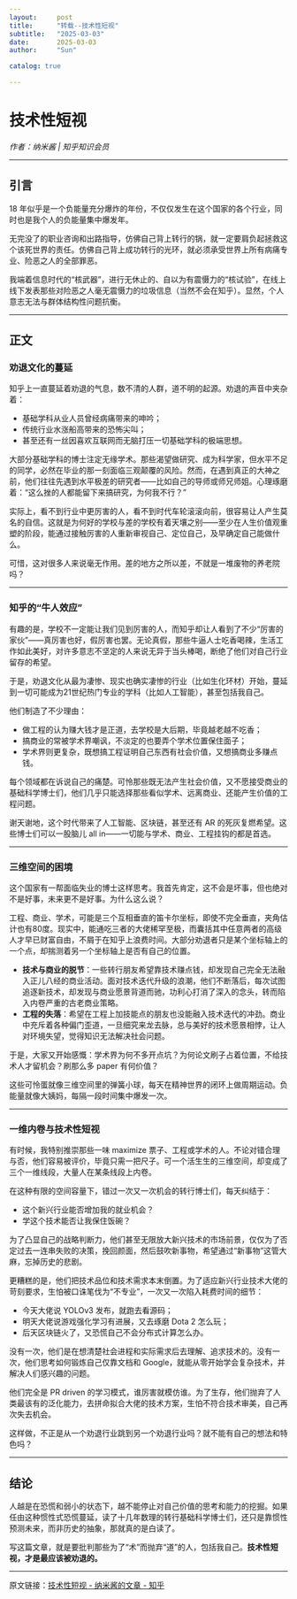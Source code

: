 ```yaml
---
layout:     post
title:      "转载--技术性短视"
subtitle:   "2025-03-03"
date:       2025-03-03
author:     "Sun"

catalog: true

---
```

# 技术性短视

*作者：纳米酱 | 知乎知识会员*

---

## 引言

18 年似乎是一个负能量充分爆炸的年份，不仅仅发生在这个国家的各个行业，同时也是我个人的负能量集中爆发年。

无完没了的职业咨询和出路指导，仿佛自己背上转行的锅，就一定要肩负起拯救这个该死世界的责任。仿佛自己背上成功转行的光环，就必须承受世界上所有病痛专业、险恶之人的全部罪恶。

我端着信息时代的“核武器”，进行无休止的、自以为有震慑力的“核试验”，在线上线下发表那些对险恶之人毫无震慑力的垃圾信息（当然不会在知乎）。显然，个人意志无法与群体结构性问题抗衡。

---

## 正文

### 劝退文化的蔓延

知乎上一直蔓延着劝退的气息，数不清的人群，道不明的起源。劝退的声音中夹杂着：

- 基础学科从业人员曾经病痛带来的呻吟；
- 传统行业水涨船高带来的恐怖尖叫；
- 甚至还有一丝因喜欢互联网而无脑打压一切基础学科的极端思想。

大部分基础学科的博士注定无缘学术。那些渴望做研究、成为科学家，但水平不足的同学，必然在毕业的那一刻面临三观颠覆的风险。然而，在遇到真正的大神之前，他们往往先遇到水平极差的研究者——比如自己的导师或师兄师姐。心理琢磨着：“这么挫的人都能留下来搞研究，为何我不行？”

实际上，看不到行业中更厉害的人，看不到时代车轮滚滚向前，很容易让人产生莫名的自信。这就是为何好的学校与差的学校有着天壤之别——至少在人生价值观重塑的阶段，能通过接触厉害的人重新审视自己、定位自己，及早确定自己能做什么。

可惜，这对很多人来说毫无作用。差的地方之所以差，不就是一堆废物的养老院吗？

---

### 知乎的“牛人效应”

有趣的是，学校不一定能让我们见到厉害的人，而知乎却让人看到了不少“厉害的家伙”——真厉害也好，假厉害也罢。无论真假，那些牛逼人士吃香喝辣，生活工作如此美好，对许多意志不坚定的人来说无异于当头棒喝，断绝了他们对自己行业留存的希望。

于是，劝退文化从最为凄惨、现实也确实凄惨的行业（比如生化环材）开始，蔓延到一切可能成为21世纪热门专业的学科（比如人工智能），甚至包括我自己。

他们制造了不少理由：

- 做工程的认为赚大钱才是正道，去学校是大后期，毕竟越老越不吃香；
- 搞商业的常被学术界嘲讽，不淡定的也要弄个学术位置保住面子；
- 学术界则更复杂，既想搞工程证明自己东西有社会价值，又想搞商业多赚点钱。

每个领域都在诉说自己的痛楚。可怜那些既无法产生社会价值，又不愿接受商业的基础科学博士们，他们几乎只能选择那些看似学术、远离商业、还能产生价值的工程问题。

谢天谢地，这个时代带来了人工智能、区块链，甚至还有 AR 的死灰复燃希望。这些博士们可以一股脑儿 all in——一切能与学术、商业、工程挂钩的都是首选。

---

### 三维空间的困境

这个国家有一帮面临失业的博士这样思考。我首先肯定，这不会是坏事，但也绝对不是好事，未来更不是好事。为什么这么说？

工程、商业、学术，可能是三个互相垂直的笛卡尔坐标，即使不完全垂直，夹角估计也有80度。现实中，能通吃三者的大佬稀罕至极，而囊括其中任意两者的高级人才早已财富自由，不屑于在知乎上浪费时间。大部分劝退者只是某个坐标轴上的一个点，却揣测着另一个坐标轴上是否有自己的位置。

- **技术与商业的脱节**：一些转行朋友希望靠技术赚点钱，却发现自己完全无法融入正儿八经的商业活动。面对技术迭代升级的浪潮，他们不断落后，每次试图追逐新技术，却发现与商业愿景背道而驰，功利心打消了深入的念头，转而陷入内卷严重的古老商业策略。
- **工程的失落**：希望在工程上加技能点的朋友也没能融入技术迭代的冲劲。商业中充斥着各种偏门歪道，一旦细究来龙去脉，总与美好的技术愿景相悖，让人对环境失望，觉得知识无法解决社会问题。

于是，大家又开始感慨：学术界为何不多开点坑？为何论文刷子占着位置，不给技术人才留机会？刷那么多 paper 有何价值？

这些可怜蛋就像三维空间里的弹簧小球，每天在精神世界的闭环上做周期运动。负能量就像大姨妈，每隔一段时间集中爆发一次。

---

### 一维内卷与技术性短视

有时候，我特别推崇那些一味 maximize 票子、工程或学术的人。不论对错合理与否，他们容易被评价，毕竟只需一把尺子。可一个活生生的三维空间，却变成了三个一维线段，大量人在某条线段上内卷。

在这种有限的空间容量下，错过一次又一次机会的转行博士们，每天纠结于：  
- 这个新兴行业能否增加我的就业机会？  
- 学这个技术能否让我保住饭碗？

为了凸显自己的战略判断力，他们甚至无限放大新兴技术的市场前景，仅仅为了否定过去一连串失败的决策，挽回颜面，然后鼓吹新事物，希望通过“新事物”这管大麻，忘掉历史的悲剧。

更糟糕的是，他们把技术品位和技术需求本末倒置。为了适应新兴行业技术大佬的苛刻要求，生怕被口诛笔伐为“不专业”，一次又一次陷入耗费时间的细节：  
- 今天大佬说 YOLOv3 发布，就跑去看源码；  
- 明天大佬说游戏强化学习有进展，又去琢磨 Dota 2 怎么玩；  
- 后天区块链火了，又恐慌自己不会分布式计算怎么办。

没有一次，他们是在想清楚社会进程和实际需求后去理解、追求技术的。没有一次，他们思考如何锻炼自己仅靠文档和 Google，就能从零开始学会复杂技术，并解决人们感兴趣的问题。

他们完全是 PR driven 的学习模式，谁厉害就模仿谁。为了生存，他们抛弃了人类最该有的泛化能力，去拼命拟合大佬的技术方案，生怕不符合技术审美，自己再次失去机会。

这样做，不正是从一个劝退行业跳到另一个劝退行业吗？就不能有自己的想法和特色吗？

---

## 结论

人越是在恐慌和弱小的状态下，越不能停止对自己价值的思考和能力的挖掘。如果任由这种惯性式恐慌蔓延，读了十几年数理的转行基础科学博士们，还只是靠惯性预测未来，而非历史的抽象，那就真的是白读了。

写这篇文章，就是要批判那些为了“术”而抛弃“道”的人，包括我自己。**技术性短视，才是最应该被劝退的。**

---

原文链接：[技术性短视 - 纳米酱的文章 - 知乎](https://zhuanlan.zhihu.com/p/45126058)